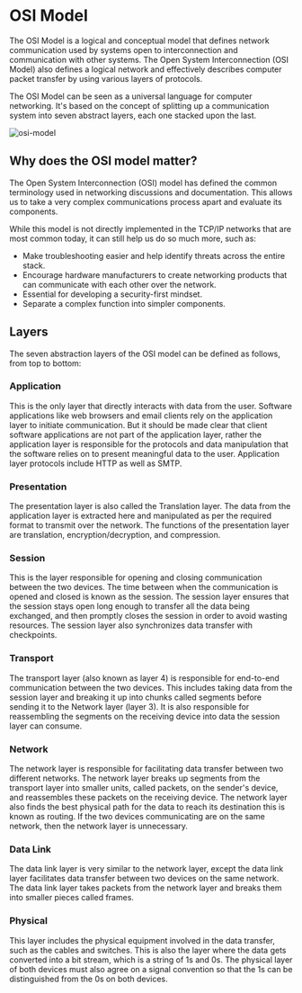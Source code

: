 # OSI Model

The OSI Model is a logical and conceptual model that defines network communication used by systems open to interconnection and communication with other systems. The Open System Interconnection (OSI Model) also defines a logical network and effectively describes computer packet transfer by using various layers of protocols.

The OSI Model can be seen as a universal language for computer networking. It's based on the concept of splitting up a communication system into seven abstract layers, each one stacked upon the last.

![osi-model](https://raw.githubusercontent.com/karanpratapsingh/portfolio/master/public/static/courses/system-design/chapter-I/osi-model/osi-model.png)

## [](https://kps.hashnode.dev/system-design-the-complete-course?ref=dailydev#heading-why-does-the-osi-model-matter "Permalink")Why does the OSI model matter?

The Open System Interconnection (OSI) model has defined the common terminology used in networking discussions and documentation. This allows us to take a very complex communications process apart and evaluate its components.

While this model is not directly implemented in the TCP/IP networks that are most common today, it can still help us do so much more, such as:

- Make troubleshooting easier and help identify threats across the entire stack.
- Encourage hardware manufacturers to create networking products that can communicate with each other over the network.
- Essential for developing a security-first mindset.
- Separate a complex function into simpler components.

## [](https://kps.hashnode.dev/system-design-the-complete-course?ref=dailydev#heading-layers "Permalink")Layers

The seven abstraction layers of the OSI model can be defined as follows, from top to bottom:

### [](https://kps.hashnode.dev/system-design-the-complete-course?ref=dailydev#heading-application "Permalink")Application

This is the only layer that directly interacts with data from the user. Software applications like web browsers and email clients rely on the application layer to initiate communication. But it should be made clear that client software applications are not part of the application layer, rather the application layer is responsible for the protocols and data manipulation that the software relies on to present meaningful data to the user. Application layer protocols include HTTP as well as SMTP.

### [](https://kps.hashnode.dev/system-design-the-complete-course?ref=dailydev#heading-presentation "Permalink")Presentation

The presentation layer is also called the Translation layer. The data from the application layer is extracted here and manipulated as per the required format to transmit over the network. The functions of the presentation layer are translation, encryption/decryption, and compression.

### [](https://kps.hashnode.dev/system-design-the-complete-course?ref=dailydev#heading-session "Permalink")Session

This is the layer responsible for opening and closing communication between the two devices. The time between when the communication is opened and closed is known as the session. The session layer ensures that the session stays open long enough to transfer all the data being exchanged, and then promptly closes the session in order to avoid wasting resources. The session layer also synchronizes data transfer with checkpoints.

### [](https://kps.hashnode.dev/system-design-the-complete-course?ref=dailydev#heading-transport "Permalink")Transport

The transport layer (also known as layer 4) is responsible for end-to-end communication between the two devices. This includes taking data from the session layer and breaking it up into chunks called segments before sending it to the Network layer (layer 3). It is also responsible for reassembling the segments on the receiving device into data the session layer can consume.

### [](https://kps.hashnode.dev/system-design-the-complete-course?ref=dailydev#heading-network "Permalink")Network

The network layer is responsible for facilitating data transfer between two different networks. The network layer breaks up segments from the transport layer into smaller units, called packets, on the sender's device, and reassembles these packets on the receiving device. The network layer also finds the best physical path for the data to reach its destination this is known as routing. If the two devices communicating are on the same network, then the network layer is unnecessary.

### [](https://kps.hashnode.dev/system-design-the-complete-course?ref=dailydev#heading-data-link "Permalink")Data Link

The data link layer is very similar to the network layer, except the data link layer facilitates data transfer between two devices on the same network. The data link layer takes packets from the network layer and breaks them into smaller pieces called frames.

### [](https://kps.hashnode.dev/system-design-the-complete-course?ref=dailydev#heading-physical "Permalink")Physical

This layer includes the physical equipment involved in the data transfer, such as the cables and switches. This is also the layer where the data gets converted into a bit stream, which is a string of 1s and 0s. The physical layer of both devices must also agree on a signal convention so that the 1s can be distinguished from the 0s on both devices.